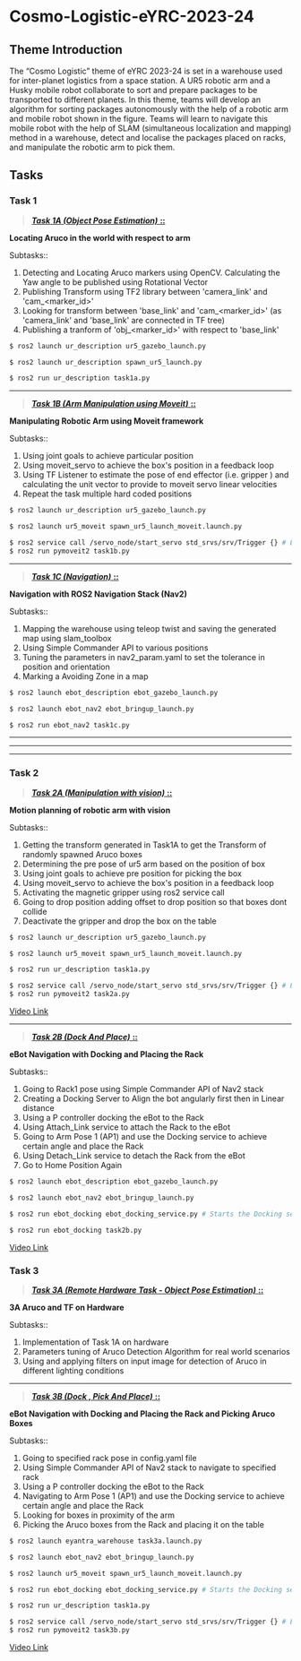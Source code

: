 # Cosmo-Logistic-eYRC-2023-24

## Theme Introduction
The “Cosmo Logistic” theme of eYRC 2023-24 is set in a warehouse used for inter-planet logistics from a space station. A UR5 robotic arm and a Husky mobile robot collaborate to sort and prepare packages to be transported to different planets. In this theme, teams will develop an algorithm for sorting packages autonomously with the help of a robotic arm and mobile robot shown in the figure. Teams will learn to navigate this mobile robot with the help of SLAM (simultaneous localization and mapping) method in a warehouse, detect and localise the packages placed on racks, and manipulate the robotic arm to pick them.

## Tasks
### __Task 1__
> [___Task 1A (Object Pose Estimation)___ __::__](/Task%201/Task1A)

__Locating Aruco in the world with respect to arm__

Subtasks::
1. Detecting and Locating Aruco markers using OpenCV. Calculating the Yaw angle to be published using Rotational Vector
2. Publishing Transform using TF2 library between 'camera_link' and 'cam_<marker_id>'
3. Looking for transform between 'base_link' and 'cam_<marker_id>' (as 'camera_link' and 'base_link' are connected in TF tree)
4. Publishing a tranform of 'obj_<marker_id>' with respect to 'base_link'

```sh
$ ros2 launch ur_description ur5_gazebo_launch.py
```
```sh
$ ros2 launch ur_description spawn_ur5_launch.py
```
```sh
$ ros2 run ur_description task1a.py
```

---

> [___Task 1B (Arm Manipulation using Moveit)___ __::__](/Task%201/Task1B)

__Manipulating Robotic Arm using Moveit framework__

Subtasks::
1. Using joint goals to achieve particular position
2. Using moveit_servo to achieve the box's position in a feedback loop
3. Using TF Listener to estimate the pose of end effector (i.e. gripper ) and calculating the unit vector to provide to moveit servo linear velocities
4. Repeat the task multiple hard coded positions 
```sh
$ ros2 launch ur_description ur5_gazebo_launch.py
```
```sh
$ ros2 launch ur5_moveit spawn_ur5_launch_moveit.launch.py
```
```sh
$ ros2 service call /servo_node/start_servo std_srvs/srv/Trigger {} # Enables Servoing
$ ros2 run pymoveit2 task1b.py
```
---

> [___Task 1C (Navigation)___ __::__](/Task%201/Task1C)

__Navigation with ROS2 Navigation Stack (Nav2)__

Subtasks::
1. Mapping the warehouse using teleop twist and saving the generated map using slam_toolbox
2. Using Simple Commander API to various positions 
3. Tuning the parameters in nav2_param.yaml to set the tolerance in position and orientation 
4. Marking a Avoiding Zone in a map

```sh
$ ros2 launch ebot_description ebot_gazebo_launch.py
```
```sh
$ ros2 launch ebot_nav2 ebot_bringup_launch.py
```
```sh
$ ros2 run ebot_nav2 task1c.py
```

---
---
---


### __Task 2__
> [___Task 2A (Manipulation with vision)___ __::__](/Task%202/Task2A)

__Motion planning of robotic arm with vision__

Subtasks::
1. Getting the transform generated in Task1A to get the Transform of randomly spawned Aruco boxes
2. Determining the pre pose of ur5 arm based on the position of box 
3. Using joint goals to achieve pre position for picking the box
4. Using moveit_servo to achieve the box's position in a feedback loop
5. Activating the magnetic gripper using ros2 service call
6. Going to drop position adding offset to drop position so that boxes dont collide
7. Deactivate the gripper and drop the box on the table

```sh
$ ros2 launch ur_description ur5_gazebo_launch.py
```
```sh
$ ros2 launch ur5_moveit spawn_ur5_launch_moveit.launch.py
```
```sh
$ ros2 run ur_description task1a.py
```
```sh
$ ros2 service call /servo_node/start_servo std_srvs/srv/Trigger {} # Enables Servoing
$ ros2 run pymoveit2 task2a.py
```

[Video Link](https://www.youtube.com/watch?v=V2NQAFl0xxk)

---

> [___Task 2B (Dock And Place)___ __::__](/Task%202/Task2B)

__eBot Navigation with Docking and Placing the Rack__

Subtasks::
1. Going to Rack1 pose using Simple Commander API of Nav2 stack
2. Creating a Docking Server to Align the bot angularly first then in Linear distance
3. Using a P controller docking the eBot to the Rack
4. Using Attach_Link service to attach the Rack to the eBot
5. Going to Arm Pose 1 (AP1) and use the Docking service to achieve certain angle and place the Rack
6. Using Detach_Link service to detach the Rack from the eBot
7. Go to Home Position Again

```sh
$ ros2 launch ebot_description ebot_gazebo_launch.py
```
```sh
$ ros2 launch ebot_nav2 ebot_bringup_launch.py
```
```sh
$ ros2 run ebot_docking ebot_docking_service.py # Starts the Docking service server
```
```sh
$ ros2 run ebot_docking task2b.py
```

[Video Link](https://youtu.be/pV-qAvbujhw)

### __Task 3__
> [___Task 3A (Remote Hardware Task - Object Pose Estimation)___ __::__](/Task%203/Task3A/)

__3A Aruco and TF on Hardware__

Subtasks::
1. Implementation of Task 1A on hardware
2. Parameters tuning of Aruco Detection Algorithm for real world scenarios  
3. Using and applying filters on input image for detection of Aruco in different lighting conditions

---

> [___Task 3B (Dock , Pick And Place)___ __::__](/Task%203/Task3B/)

__eBot Navigation with Docking and Placing the Rack and Picking Aruco Boxes__

Subtasks::
1. Going to specified rack pose in config.yaml file 
2. Using Simple Commander API of Nav2 stack to navigate to specified rack
3. Using a P controller docking the eBot to the Rack
4. Navigating to Arm Pose 1 (AP1) and use the Docking service to achieve certain angle and place the Rack 
5. Looking for boxes in proximity of the arm
6. Picking the Aruco boxes from the Rack and placing it on the table

```sh
$ ros2 launch eyantra_warehouse task3a.launch.py
```
```sh
$ ros2 launch ebot_nav2 ebot_bringup_launch.py
```
```sh
$ ros2 launch ur5_moveit spawn_ur5_launch_moveit.launch.py
```
```sh
$ ros2 run ebot_docking ebot_docking_service.py # Starts the Docking service server
```
```sh
$ ros2 run ur_description task1a.py
```
```sh
$ ros2 service call /servo_node/start_servo std_srvs/srv/Trigger {} # Enables Servoing
$ ros2 run pymoveit2 task3b.py
```

[Video Link](https://youtu.be/Z2tGPUlRXYg)
